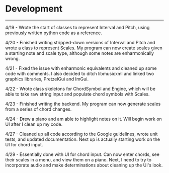 # Development

---

4/19 - Wrote the start of classes to represent Interval and Pitch, using previously written
python code as a reference.

4/20 - Finished writing stripped-down versions of Interval and Pitch and wrote a class to represent Scales.
My program can now create scales given a starting note and scale type, although some notes are enharmonically wrong.

4/21 - Fixed the issue with enharmonic equivalents and cleaned up some code with comments.
I also decided to ditch libmusicxml and linked two graphics libraries, PretzelGui and ImGui.

4/22 - Wrote class skeletons for ChordSymbol and Engine, which will be able to take raw string input and populate
chord symbols with Scales.

4/23 - Finished writing the backend. My program can now generate scales from a series of chord changes.

4/24 - Drew a piano and am able to highlight notes on it. Will begin work on UI after I clean up my code.

4/27 - Cleaned up all code according to the Google guidelines, wrote unit tests, and updated documentation. Next up is
actually starting work on the UI for chord input.

4/29 - Essentially done with UI for chord input. Can now enter chords, see their scales in a menu, and view them on a piano.
Next, I need to try to incorporate audio and make determinations about cleaning up the UI's look.